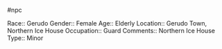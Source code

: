 #npc 

Race:: Gerudo
Gender:: Female
Age:: Elderly
Location:: Gerudo Town, Northern Ice House
Occupation:: Guard
Comments:: Northern Ice House
Type:: Minor
